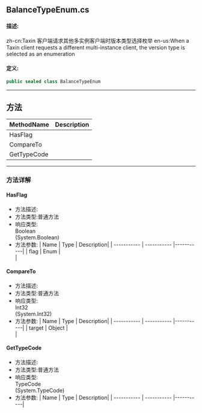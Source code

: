 ## BalanceTypeEnum.cs 


#### 描述:


zh-cn:Taxin 客户端请求其他多实例客户端时版本类型选择枚举
en-us:When a Taxin client requests a different multi-instance client, the version type is selected as an enumeration


#### 定义: 
``` csharp
public sealed class BalanceTypeEnum
```
---
## 方法 
| MethodName      | Description | 
| ----------- | ----------- |
| HasFlag |  |
| CompareTo |  |
| GetTypeCode |  |
---
### 方法详解 
####  HasFlag
* 方法描述:<br> 
* 方法类型:普通方法
* 响应类型:<br> Boolean <br> (System.Boolean)
* 方法参数:
| Name      | Type | Description|
| ----------- | ----------- |-----------|
| flag | Enum |<br> |
####  CompareTo
* 方法描述:<br> 
* 方法类型:普通方法
* 响应类型:<br> Int32 <br> (System.Int32)
* 方法参数:
| Name      | Type | Description|
| ----------- | ----------- |-----------|
| target | Object |<br> |
####  GetTypeCode
* 方法描述:<br> 
* 方法类型:普通方法
* 响应类型:<br> TypeCode <br> (System.TypeCode)
* 方法参数:
| Name      | Type | Description|
| ----------- | ----------- |-----------|
